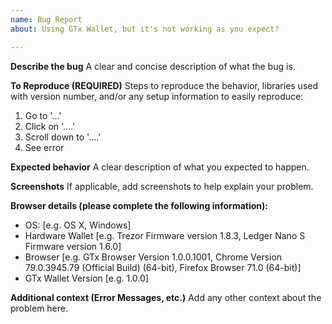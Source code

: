 ```yaml
---
name: Bug Report
about: Using GTx Wallet, but it's not working as you expect?

---
```


<!--
BEFORE SUBMITTING:
1) Please search to make sure this issue has not been opened already
2) If this is a implementation question or trouble with your personal project, please post on StackExchange. This will get your question answered more quickly and make it easier for other devs to find the answer in the future.
-->

**Describe the bug**
A clear and concise description of what the bug is.

**To Reproduce (REQUIRED)**
Steps to reproduce the behavior, libraries used with version number, and/or any setup information to easily reproduce:

1. Go to '...'
2. Click on '....'
3. Scroll down to '....'
4. See error

**Expected behavior**
A clear description of what you expected to happen.

**Screenshots**
If applicable, add screenshots to help explain your problem.

**Browser details (please complete the following information):**
 - OS: [e.g. OS X, Windows]
 - Hardware Wallet [e.g. Trezor Firmware version 1.8.3, Ledger Nano S Firmware version 1.6.0]
 - Browser [e.g. GTx Browser Version 1.0.0.1001, Chrome Version 79.0.3945.79 (Official Build) (64-bit), Firefox Browser 71.0 (64-bit)]
 - GTx Wallet Version [e.g. 1.0.0]

**Additional context (Error Messages, etc.)**
Add any other context about the problem here.
